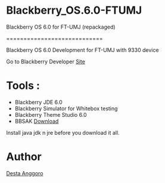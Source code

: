 Blackberry_OS.6.0-FTUMJ
=======================

Blackberry OS 6.0 for FT-UMJ (repackaged)

============================

Blackberry OS 6.0 Development for FT-UMJ with 9330 device

Go to Blackberry Developer [Site](https://developer.blackberry.com/)

# Tools :
- Blackberry JDE 6.0
- Blackberry Simulator for Whitebox testing
- Blackberry Theme Studio 6.0
- BBSAK [Download](www.bbsak.org)

Install java jdk n jre before you download it all.

# Author
[Desta Anggoro](www.twitter.com/destadexde)
